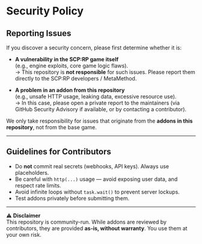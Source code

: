 # Security Policy

## Reporting Issues

If you discover a security concern, please first determine whether it is:

- **A vulnerability in the SCP:RP game itself**  
  (e.g., engine exploits, core game logic flaws).  
  → This repository is **not responsible** for such issues. Please report them directly to the SCP:RP developers / MetaMethod.

- **A problem in an addon from this repository**  
  (e.g., unsafe HTTP usage, leaking data, excessive resource use).  
  → In this case, please open a private report to the maintainers (via GitHub Security Advisory if available, or by contacting a contributor).

We only take responsibility for issues that originate from the **addons in this repository**, not from the base game.

---

## Guidelines for Contributors

- Do **not** commit real secrets (webhooks, API keys). Always use placeholders.
- Be careful with `http(...)` usage — avoid exposing user data, and respect rate limits.
- Avoid infinite loops without `task.wait()` to prevent server lockups.
- Test addons privately before submitting them.

---

⚠️ **Disclaimer**  
This repository is community-run. While addons are reviewed by contributors, they are provided **as-is, without warranty**. You use them at your own risk.
